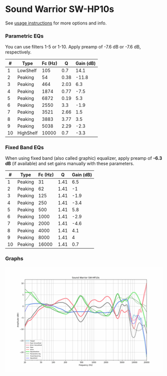 # Sound Warrior SW-HP10s
See [usage instructions](https://github.com/jaakkopasanen/AutoEq#usage) for more options and info.

### Parametric EQs
You can use filters 1-5 or 1-10. Apply preamp of -7.6 dB or -7.6 dB, respectively.

|   # | Type      |   Fc (Hz) |    Q |   Gain (dB) |
|-----|-----------|-----------|------|-------------|
|   1 | LowShelf  |       105 | 0.7  |        14.1 |
|   2 | Peaking   |        54 | 0.38 |       -11.8 |
|   3 | Peaking   |       464 | 2.03 |         6.3 |
|   4 | Peaking   |      1874 | 0.77 |        -7.5 |
|   5 | Peaking   |      6872 | 0.19 |         5.3 |
|   6 | Peaking   |      2550 | 3.3  |        -1.9 |
|   7 | Peaking   |      3521 | 2.66 |         1.5 |
|   8 | Peaking   |      3883 | 3.77 |         3.5 |
|   9 | Peaking   |      5038 | 2.29 |        -2.3 |
|  10 | HighShelf |     10000 | 0.7  |        -3.3 |

### Fixed Band EQs
When using fixed band (also called graphic) equalizer, apply preamp of **-6.3 dB** (if available) and set gains manually with these parameters.

|   # | Type    |   Fc (Hz) |    Q |   Gain (dB) |
|-----|---------|-----------|------|-------------|
|   1 | Peaking |        31 | 1.41 |         6.5 |
|   2 | Peaking |        62 | 1.41 |        -1   |
|   3 | Peaking |       125 | 1.41 |        -1.9 |
|   4 | Peaking |       250 | 1.41 |        -3.4 |
|   5 | Peaking |       500 | 1.41 |         5.8 |
|   6 | Peaking |      1000 | 1.41 |        -2.9 |
|   7 | Peaking |      2000 | 1.41 |        -4.6 |
|   8 | Peaking |      4000 | 1.41 |         4.1 |
|   9 | Peaking |      8000 | 1.41 |         4   |
|  10 | Peaking |     16000 | 1.41 |         0.7 |

### Graphs
![](./Sound%20Warrior%20SW-HP10s.png)
